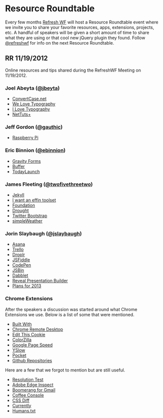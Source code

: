 # Resource Roundtable
Every few months [Refresh WF](http://refreshwichitafalls.com) will host a Resource Roundtable event where we invite you to share your favorite resources, apps, extensions, projects, etc. A handful of speakers will be given a short amount of time to share what they are using or that cool new jQuery plugin they found. Follow [@refreshwf](http://twitter.com/refreshwf) for info on the next Resource Roundtable.

## RR 11/19/2012

Online resources and tips shared during the RefreshWF Meeting on 11/19/2012.

### Joel Abeyta ([@jbeyta](http://twitter.com/jbeyta))
+ [ConvertCase.net](http://www.convertcase.net/)
+ [We Love Typography](http://welovetypography.com/)
+ [I Love Typography](http://ilovetypography.com/)
+ [NetTuts+](http://net.tutsplus.com/)

### Jeff Gordon ([@gauthic](http://twitter.com/gauthic))
+ [Raspberry Pi](http://www.raspberrypi.org/)

### Eric Binnion ([@ebinnion](http://twitter.com/ebinnion))
+ [Gravity Forms](http://www.convertcase.net/)
+ [Buffer](http://www.bufferapp.com/)
+ [TodayLaunch](http://todaylaunch.com/)

### James Fleeting ([@twofivethreetwo](http://twitter.com/twofivethreetwo))
+ [Jekyll](http://www.jekyllrb.com/)
+ [I want an effin toolset](http://iwantaneff.in/toolset/)
+ [Foundation](http://foundation.zurb.com/)
+ [Drought](http://jamesfleeting.github.com/Drought/)
+ [Twitter Bootstrap](http://twitter.github.com/bootstrap/)
+ [simpleWeather](http://jamesfleeting.github.com/jquery.simpleWeather/)

### Jorin Slaybaugh ([@jslaybaugh](http://twitter.com/jslaybaugh))
+ [Asana](http://asana.com/)
+ [Trello](http://trello.com/)
+ [Droplr](http://droplr.com/)
+ [JSFiddle](http://jsfiddle.net/)
+ [CodePen](http://codepen.io/)
+ [JSBin](http://jsbin.com/)
+ [Dabblet](http://dabblet.com/)
+ [Reveal Presentation Builder](http://rvl.io)
+ [Plans for 2013](http://rvl.io/jslaybaugh/refresh-2013/)

### Chrome Extensions
After the speakers a discussion was started around what Chrome Extensions we use. Below is a list of some that were mentioned.

+ [Built With](https://chrome.google.com/webstore/detail/builtwith-technology-prof/dapjbgnjinbpoindlpdmhochffioedbn)
+ [Chrome Remote Desktop](https://chrome.google.com/webstore/detail/chrome-remote-desktop/gbchcmhmhahfdphkhkmpfmihenigjmpp)
+ [Edit This Cookie](https://chrome.google.com/webstore/detail/edit-this-cookie/fngmhnnpilhplaeedifhccceomclgfbg)
+ [ColorZilla](https://chrome.google.com/webstore/detail/colorzilla/bhlhnicpbhignbdhedgjhgdocnmhomnp)
+ [Google Page Speed](https://chrome.google.com/webstore/detail/pagespeed-insights-by-goo/gplegfbjlmmehdoakndmohflojccocli)
+ [YSlow](https://chrome.google.com/webstore/detail/yslow/ninejjcohidippngpapiilnmkgllmakh)
+ [Pocket](https://chrome.google.com/webstore/detail/pocket-formerly-read-it-l/niloccemoadcdkdjlinkgdfekeahmflj)
+ [Github Repositories](https://chrome.google.com/webstore/detail/github-repositories/jgekomkdphbcbfpnfjgcmjnnhfikinmn)

Here are a few that we forgot to mention but are still useful. 
+ [Resolution Test](https://chrome.google.com/webstore/detail/resolution-test/idhfcdbheobinplaamokffboaccidbal)
+ [Adobe Edge Inspect](https://chrome.google.com/webstore/detail/adobe-edge-inspect/ijoeapleklopieoejahbpdnhkjjgddem)
+ [Boomerang for Gmail](https://chrome.google.com/webstore/detail/boomerang-for-gmail/mdanidgdpmkimeiiojknlnekblgmpdll)
+ [Coffee Console](https://chrome.google.com/webstore/detail/coffeeconsole/ladbkfdlnaibelfidknofapbbdlhadfp)
+ [CSS Diff](https://chrome.google.com/webstore/detail/css-diff/pefnhibkhcfooofgmgoipfpcojnhhljm)
+ [Currently](https://chrome.google.com/webstore/detail/currently/ojhmphdkpgbibohbnpbfiefkgieacjmh)
+ [Humans.txt](https://chrome.google.com/webstore/detail/humanstxt/pocdghmbbodjiclginddlaimdaholhfk)